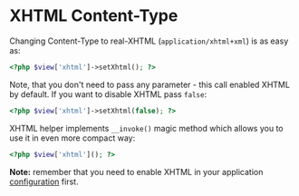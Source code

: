 <!---
# This file is part of the ChillDev ViewHelpers bundle.
#
# @author Rafał Wrzeszcz <rafal.wrzeszcz@wrzasq.pl>
# @copyright 2012 © by Rafał Wrzeszcz - Wrzasq.pl.
# @version 0.0.2
# @since 0.0.2
# @package ChillDev\Bundle\ViewHelpersBundle
-->

# XHTML Content-Type

Changing Content-Type to real-XHTML (`application/xhtml+xml`) is as easy as:

```php
<?php $view['xhtml']->setXhtml(); ?>
```

Note, that you don't need to pass any parameter - this call enabled XHTML by default. If you want to disable XHTML pass `false`:

```php
<?php $view['xhtml']->setXhtml(false); ?>
```

XHTML helper implements `__invoke()` magic method which allows you to use it in even more compact way:

```php
<?php $view['xhtml'](); ?>
```

**Note:** remember that you need to enable XHTML in your application [configuration](../configuration.md) first.
